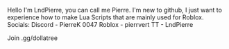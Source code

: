 Hello I'm LndPierre, you can call me Pierre.
I'm new to github, I just want to experience how to make Lua Scripts that are mainly used for Roblox.
Socials:
Discord - PierreK 0047
Roblox - pierrvert
TT - LndPierre

Join .gg/dollatree
